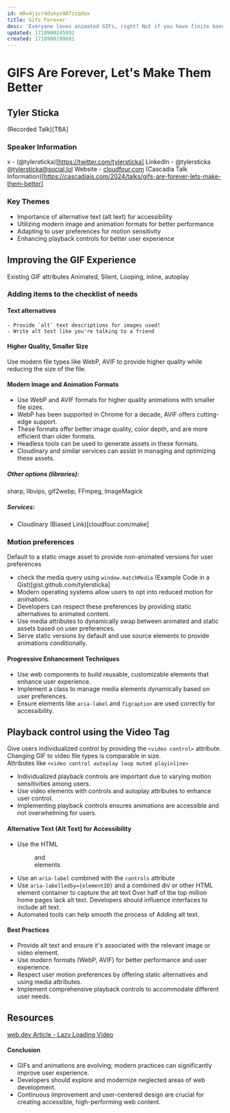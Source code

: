```yaml
---
id: m0u4j1cr4dskyo987zzqdax
title: Gifs Forever
desc: 'Everyone loves animated GIFs, right? Not if you have finite bandwidth, a shaky network connection or motion sensitivity! But fear not… modern browsers make it easier than ever to level up our GIF game!'
updated: 1718900245992
created: 1718900199601
---
```


# GIFS Are Forever, Let's Make Them Better
## Tyler Sticka
(Recorded Talk)[TBA]


### Speaker Information
x - (@tylersticka)[https://twitter.com/tylersticka]
LinkedIn - @tylersticka
@tylersticka@social.lol
Website - [cloudfour.com](https://cloudfour.com/) 
(Cascadia Talk Information)[https://cascadiajs.com/2024/talks/gifs-are-forever-lets-make-them-better]

### Key Themes
- Importance of alternative text (alt text) for accessibility
- Utilizing modern image and animation formats for better performance
- Adapting to user preferences for motion sensitivity
- Enhancing playback controls for better user experience


## Improving the GIF Experience
Existing GIF attributes
Animated, Silent, Looping, inline, autoplay
### Adding items to the checklist of needs
#### Text alternatives
    - Provide `alt` text descriptions for images used!
    - Write alt text like you're talking to a friend 

#### Higher Quality, Smaller Size
Use modern file types like WebP, AVIF to provide higher quality while reducing the size of the file.
#### Modern Image and Animation Formats
- Use WebP and AVIF formats for higher quality animations with smaller file sizes.
- WebP has been supported in Chrome for a decade, AVIF offers cutting-edge support.
- These formats offer better image quality, color depth, and are more efficient than older formats.
- Headless tools can be used to generate assets in these formats.
- Cloudinary and similar services can assist in managing and optimizing these assets.

##### Other options (libraries): 
sharp, libvips, gif2webp, FFmpeg, lmageMagick 

##### Services:
- Cloudinary (Biased Link)[cloudfour.com/make]


### Motion preferences
Default to a static image asset to provide non-animated versions for user preferences
- check the media query using `window.matchMedia`
(Example Code in a Gist)[gist.github.com/tylersticka]
- Modern operating systems allow users to opt into reduced motion for animations.
- Developers can respect these preferences by providing static alternatives to animated content.
- Use media attributes to dynamically swap between animated and static assets based on user preferences.
- Serve static versions by default and use source elements to provide animations conditionally.

#### Progressive Enhancement Techniques
- Use web components to build reusable, customizable elements that enhance user experience.
- Implement a class to manage media elements dynamically based on user preferences.
- Ensure elements like `aria-label` and `figcaption` are used correctly for accessibility.

## Playback control using the Video Tag
Give users individualized control by providing the 
`<video control>` attribute. Changing GIF to video file types is comparable in size.    
Attributes like `<video control autoplay loop muted playinline>`
- Individualized playback controls are important due to varying motion sensitivities among users.
- Use video elements with controls and autoplay attributes to enhance user control.
- Implementing playback controls ensures animations are accessible and not overwhelming for users.

#### Alternative Text (Alt Text) for Accessibility
- Use the HTML <figure>and <figcaption> elements
- Use an `aria-label` combined with the `controls` attribute
- Use `aria-labelledby={elementID}` and a combined div or other HTML element container to capture the alt text
Over half of the top million home pages lack alt text. Developers should influence interfaces to include alt text.
- Automated tools can help smooth the process of Adding alt text.

#### Best Practices
- Provide alt text and ensure it's associated with the relevant image or video element.
- Use modern formats (WebP, AVIF) for better performance and user experience.
- Respect user motion preferences by offering static alternatives and using media attributes.
- Implement comprehensive playback controls to accommodate different user needs.

## Resources
[web.dev Article - Lazy Loading Video](https://web.dev/articles/lazy-loading-video)

#### Conclusion
- GIFs and animations are evolving; modern practices can significantly improve user experience.
- Developers should explore and modernize neglected areas of web development.
- Continuous improvement and user-centered design are crucial for creating accessible, high-performing web content.